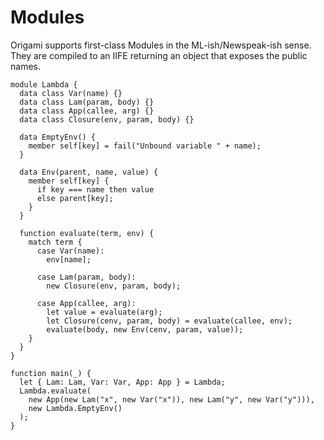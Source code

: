 # Modules

Origami supports first-class Modules in the ML-ish/Newspeak-ish sense. They are compiled to an IIFE returning an object that exposes the public names.

```
module Lambda {
  data class Var(name) {}
  data class Lam(param, body) {}
  data class App(callee, arg) {}
  data class Closure(env, param, body) {}

  data EmptyEnv() {
    member self[key] = fail("Unbound variable " + name);
  }

  data Env(parent, name, value) {
    member self[key] {
      if key === name then value
      else parent[key];
    }
  }

  function evaluate(term, env) {
    match term {
      case Var(name):
        env[name];

      case Lam(param, body):
        new Closure(env, param, body);

      case App(callee, arg):
        let value = evaluate(arg);
        let Closure(cenv, param, body) = evaluate(callee, env);
        evaluate(body, new Env(cenv, param, value));
    }
  }
}

function main(_) {
  let { Lam: Lam, Var: Var, App: App } = Lambda;
  Lambda.evaluate(
    new App(new Lam("x", new Var("x")), new Lam("y", new Var("y"))),
    new Lambda.EmptyEnv()
  );
}
```
